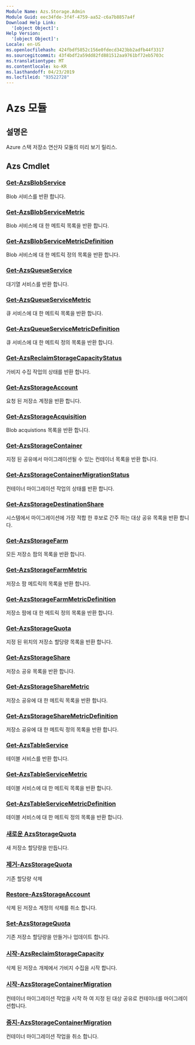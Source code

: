 ```yaml
---
Module Name: Azs.Storage.Admin
Module Guid: eec34fde-3f4f-4759-aa52-c6a7b8857a4f
Download Help Link:
  '[object Object]': 
Help Version:
  '[object Object]': 
Locale: en-US
ms.openlocfilehash: 424fbdf5852c156e0fdecd3423bb2adfb44f3317
ms.sourcegitcommit: 43f4bdf2a59dd82fd881512aa9761bf72eb5703c
ms.translationtype: MT
ms.contentlocale: ko-KR
ms.lasthandoff: 04/23/2019
ms.locfileid: "93522728"
---
```

# Azs 모듈
## 설명은
Azure 스택 저장소 연산자 모듈의 미리 보기 릴리스.

## Azs Cmdlet
### [Get-AzsBlobService](Get-AzsBlobService.md)
Blob 서비스를 반환 합니다.

### [Get-AzsBlobServiceMetric](Get-AzsBlobServiceMetric.md)
Blob 서비스에 대 한 메트릭 목록을 반환 합니다.

### [Get-AzsBlobServiceMetricDefinition](Get-AzsBlobServiceMetricDefinition.md)
Blob 서비스에 대 한 메트릭 정의 목록을 반환 합니다.

### [Get-AzsQueueService](Get-AzsQueueService.md)
대기열 서비스를 반환 합니다.

### [Get-AzsQueueServiceMetric](Get-AzsQueueServiceMetric.md)
큐 서비스에 대 한 메트릭 목록을 반환 합니다.

### [Get-AzsQueueServiceMetricDefinition](Get-AzsQueueServiceMetricDefinition.md)
큐 서비스에 대 한 메트릭 정의 목록을 반환 합니다.

### [Get-AzsReclaimStorageCapacityStatus](Get-AzsReclaimStorageCapacityStatus.md)
가비지 수집 작업의 상태를 반환 합니다.

### [Get-AzsStorageAccount](Get-AzsStorageAccount.md)
요청 된 저장소 계정을 반환 합니다.

### [Get-AzsStorageAcquisition](Get-AzsStorageAcquisition.md)
Blob acquistions 목록을 반환 합니다.

### [Get-AzsStorageContainer](Get-AzsStorageContainer.md)
지정 된 공유에서 마이그레이션될 수 있는 컨테이너 목록을 반환 합니다.

### [Get-AzsStorageContainerMigrationStatus](Get-AzsStorageContainerMigrationStatus.md)
컨테이너 마이그레이션 작업의 상태를 반환 합니다.

### [Get-AzsStorageDestinationShare](Get-AzsStorageDestinationShare.md)
시스템에서 마이그레이션에 가장 적합 한 후보로 간주 하는 대상 공유 목록을 반환 합니다.

### [Get-AzsStorageFarm](Get-AzsStorageFarm.md)
모든 저장소 팜의 목록을 반환 합니다.

### [Get-AzsStorageFarmMetric](Get-AzsStorageFarmMetric.md)
저장소 팜 메트릭의 목록을 반환 합니다.

### [Get-AzsStorageFarmMetricDefinition](Get-AzsStorageFarmMetricDefinition.md)
저장소 팜에 대 한 메트릭 정의 목록을 반환 합니다.

### [Get-AzsStorageQuota](Get-AzsStorageQuota.md)
지정 된 위치의 저장소 할당량 목록을 반환 합니다.

### [Get-AzsStorageShare](Get-AzsStorageShare.md)
저장소 공유 목록을 반환 합니다.

### [Get-AzsStorageShareMetric](Get-AzsStorageShareMetric.md)
저장소 공유에 대 한 메트릭 목록을 반환 합니다.

### [Get-AzsStorageShareMetricDefinition](Get-AzsStorageShareMetricDefinition.md)
저장소 공유에 대 한 메트릭 정의 목록을 반환 합니다.

### [Get-AzsTableService](Get-AzsTableService.md)
테이블 서비스를 반환 합니다.

### [Get-AzsTableServiceMetric](Get-AzsTableServiceMetric.md)
테이블 서비스에 대 한 메트릭 목록을 반환 합니다.

### [Get-AzsTableServiceMetricDefinition](Get-AzsTableServiceMetricDefinition.md)
테이블 서비스에 대 한 메트릭 정의 목록을 반환 합니다.

### [새로운 AzsStorageQuota](New-AzsStorageQuota.md)
새 저장소 할당량을 만듭니다.

### [제거-AzsStorageQuota](Remove-AzsStorageQuota.md)
기존 할당량 삭제

### [Restore-AzsStorageAccount](Restore-AzsStorageAccount.md)
삭제 된 저장소 계정의 삭제를 취소 합니다.

### [Set-AzsStorageQuota](Set-AzsStorageQuota.md)
기존 저장소 할당량을 만들거나 업데이트 합니다.

### [시작-AzsReclaimStorageCapacity](Start-AzsReclaimStorageCapacity.md)
삭제 된 저장소 개체에서 가비지 수집을 시작 합니다.

### [시작-AzsStorageContainerMigration](Start-AzsStorageContainerMigration.md)
컨테이너 마이그레이션 작업을 시작 하 여 지정 된 대상 공유로 컨테이너를 마이그레이션합니다.

### [중지-AzsStorageContainerMigration](Stop-AzsStorageContainerMigration.md)
컨테이너 마이그레이션 작업을 취소 합니다.

